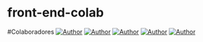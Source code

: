 # front-end-colab

#Colaboradores
[![Author](https://img.shields.io/badge/Dev-Efrain%20Conopoy-orange%20)](https://github.com/eefracotor)
[![Author](https://img.shields.io/badge/Dev-Lisbeth%20Toledo-orange%20)](https://github.com/LtToledo)
[![Author](https://img.shields.io/badge/Dev-Nadi%20Duno-orange%20)](https://github.com/nadiduno)
[![Author](https://img.shields.io/badge/Dev-Jose%20Gonzalez-orange%20)](https://github.com/JoseDarioGonzalezCha)
[![Author](https://img.shields.io/badge/Dev-Miguel%20Uco-orange%20)](https://github.com/miviu)

